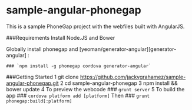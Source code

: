 sample-angular-phonegap
=======================
This is a sample PhoneGap project with the webfiles built with AngularJS. 

###Requirements
Install Node.JS and Bower

Globally install phonegap and [yeoman/generator-angular][generator-angular] :

    ### `npm install -g phonegap cordova generator-angular`



###Getting Started
     1 git clone https://github.com/jackygrahamez/sample-angular-phonegap.git
     2 cd sample-angular-phonegap
     3 npm install && bower update
     4 To preview the webcode 
     ### `grunt server`
     5 To build the app 
     ### `cordova platform add [platform]`
     Then
     ### `grunt phonegap:build[:platform]`
